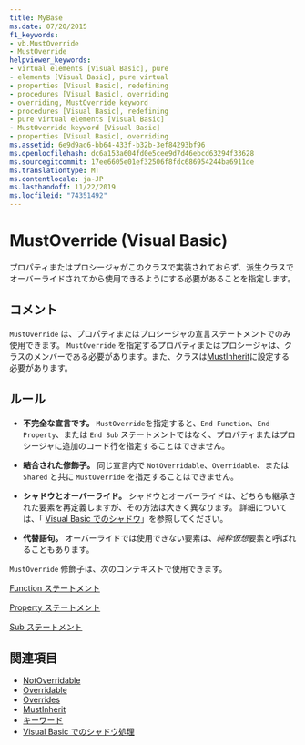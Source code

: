 ```yaml
---
title: MyBase
ms.date: 07/20/2015
f1_keywords:
- vb.MustOverride
- MustOverride
helpviewer_keywords:
- virtual elements [Visual Basic], pure
- elements [Visual Basic], pure virtual
- properties [Visual Basic], redefining
- procedures [Visual Basic], overriding
- overriding, MustOverride keyword
- procedures [Visual Basic], redefining
- pure virtual elements [Visual Basic]
- MustOverride keyword [Visual Basic]
- properties [Visual Basic], overriding
ms.assetid: 6e9d9ad6-bb64-433f-b32b-3ef84293bf96
ms.openlocfilehash: dc6a153a604fd0e5cee9d7d46ebcd63294f33628
ms.sourcegitcommit: 17ee6605e01ef32506f8fdc686954244ba6911de
ms.translationtype: MT
ms.contentlocale: ja-JP
ms.lasthandoff: 11/22/2019
ms.locfileid: "74351492"
---
```

# <a name="mustoverride-visual-basic"></a>MustOverride (Visual Basic)
プロパティまたはプロシージャがこのクラスで実装されておらず、派生クラスでオーバーライドされてから使用できるようにする必要があることを指定します。  
  
## <a name="remarks"></a>コメント  
 `MustOverride` は、プロパティまたはプロシージャの宣言ステートメントでのみ使用できます。 `MustOverride` を指定するプロパティまたはプロシージャは、クラスのメンバーである必要があります。また、クラスは[MustInherit](../../../visual-basic/language-reference/modifiers/mustinherit.md)に設定する必要があります。  
  
## <a name="rules"></a>ルール  
  
- **不完全な宣言です。** `MustOverride`を指定すると、`End Function`、`End Property`、または `End Sub` ステートメントではなく、プロパティまたはプロシージャに追加のコード行を指定することはできません。  
  
- **結合された修飾子。** 同じ宣言内で `NotOverridable`、`Overridable`、または `Shared` と共に `MustOverride` を指定することはできません。  
  
- **シャドウとオーバーライド。** シャドウとオーバーライドは、どちらも継承された要素を再定義しますが、その方法は大きく異なります。 詳細については、「 [Visual Basic でのシャドウ](../../../visual-basic/programming-guide/language-features/declared-elements/shadowing.md)」を参照してください。  
  
- **代替語句。** オーバーライドでは使用できない要素は、*純粋仮想*要素と呼ばれることもあります。  
  
 `MustOverride` 修飾子は、次のコンテキストで使用できます。  
  
 [Function ステートメント](../../../visual-basic/language-reference/statements/function-statement.md)  
  
 [Property ステートメント](../../../visual-basic/language-reference/statements/property-statement.md)  
  
 [Sub ステートメント](../../../visual-basic/language-reference/statements/sub-statement.md)  
  
## <a name="see-also"></a>関連項目

- [NotOverridable](../../../visual-basic/language-reference/modifiers/notoverridable.md)
- [Overridable](../../../visual-basic/language-reference/modifiers/overridable.md)
- [Overrides](../../../visual-basic/language-reference/modifiers/overrides.md)
- [MustInherit](../../../visual-basic/language-reference/modifiers/mustinherit.md)
- [キーワード](../../../visual-basic/language-reference/keywords/index.md)
- [Visual Basic でのシャドウ処理](../../../visual-basic/programming-guide/language-features/declared-elements/shadowing.md)
